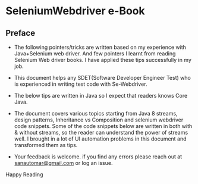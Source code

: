 # SeleniumWebdriver e-Book 

## Preface
- The following pointers/tricks are written based on my experience with Java+Selenium web driver. And few pointers I learnt from reading Selenium Web driver books. I have applied these tips successfully in my job.

- This document helps any SDET(Software Developer Engineer Test) who is experienced in writing test code with Se-Webdriver.
- The below tips are written in Java so I expect that readers knows Core Java.
- The document covers various topics starting from Java 8 streams, design patterns, Inheritance vs Composition and selenium webdriver code snippets.  Some of the code snippets below are written in both with & without streams, so the reader can understand the power of streams well.
I brought in a lot of UI automation problems in this document and transformed them as tips.

- Your feedback is welcome. if you find any errors please reach out at sanautomar@gmail.com or log an issue.

Happy Reading
